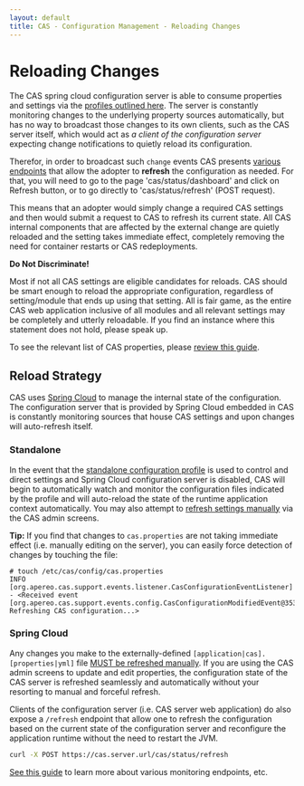 ```yaml
---
layout: default
title: CAS - Configuration Management - Reloading Changes
---
```


# Reloading Changes

The CAS spring cloud configuration server is able to consume properties and settings
via the [profiles outlined here](Configuration-Server-Management.html). The server is constantly monitoring
changes to the underlying property sources automatically, but has no way to broadcast those changes
to its own clients, such as the CAS server itself, which would act as *a client of the configuration
server* expecting change notifications to quietly reload its configuration.

Therefor, in order to broadcast such `change` events CAS
presents [various endpoints](Monitoring-Statistics.html) that allow the adopter
to **refresh** the configuration as needed. 
For that, you will need to go to the page 'cas/status/dashboard' and click on Refresh button, or to go directly to 'cas/status/refresh' (POST request).

This means that an adopter would simply
change a required CAS settings and then would submit
a request to CAS to refresh its current state. All CAS internal components that are affected
by the external change are quietly reloaded
and the setting takes immediate effect, completely removing the need for container restarts or CAS redeployments.

<div class="alert alert-info"><strong>Do Not Discriminate!</strong><p>Most if not all CAS settings are eligible candidates
for reloads. CAS should be smart enough to reload the appropriate configuration, regardless of setting/module that
ends up using that setting. All is fair game, as the entire CAS web application inclusive of all modules and all
relevant settings may be completely and utterly reloadable. If you find an instance where this statement does not hold, please speak up.</p></div>

To see the relevant list of CAS properties, please [review this guide](Configuration-Properties.html#cloud-configuration-bus).

## Reload Strategy

CAS uses [Spring Cloud](https://github.com/spring-cloud/spring-cloud-config)
to manage the internal state of the configuration. The configuration server that
is provided by Spring Cloud embedded in CAS is constantly monitoring sources
that house CAS settings and upon changes will auto-refresh itself.

### Standalone

In the event that the [standalone configuration profile](Configuration-Server-Management.html#standalone)
is used to control and direct settings and Spring Cloud configuration server is disabled,
CAS will begin to automatically watch and monitor the configuration files indicated by the profile and will auto-reload the state of the runtime
application context automatically. You may also attempt to [refresh settings manually](Monitoring-Statistics.html)
via the CAS admin screens.

**Tip:** If you find that changes to `cas.properties` are not taking immediate effect (i.e. manually editing on the server), you can easily force detection of changes by touching the file:

````
# touch /etc/cas/config/cas.properties
INFO [org.apereo.cas.support.events.listener.CasConfigurationEventListener] - <Received event [org.apereo.cas.support.events.config.CasConfigurationModifiedEvent@353ebd1c[],/etc/cas/config/cas.properties,false]. Refreshing CAS configuration...>
````

### Spring Cloud

Any changes you make to the externally-defined `[application|cas].[properties|yml]` file
[MUST be refreshed manually](Monitoring-Statistics.html).
If you are using the CAS admin screens to update and edit properties,
the configuration state of the CAS server is refreshed seamlessly and automatically
without your resorting to manual and forceful refresh.

Clients of the configuration server (i.e. CAS server web application) do also expose a `/refresh` endpoint
that allow one to refresh the configuration based on the current state of the configuration server and reconfigure
the application runtime without the need to restart the JVM.

```bash
curl -X POST https://cas.server.url/cas/status/refresh
```

[See this guide](Monitoring-Statistics.html) to learn more about various monitoring endpoints, etc.
